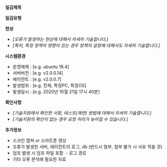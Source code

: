 **일감제목**

**일감유형**

**현상**
 - *[오류가 발생하는 현상에 대해서 자세히 기술합니다.]*
 - *[특히, 특정 정책의 영향이 있는 경우 정책의 설정에 대해서도 자세히 기술합니다.]*

**시스템환경**
 - 운영체제 : [e.g. ubuntu 18.4]
 - 서버버전 : [e.g. v2.0.0.14]
 - 에이전트 : [e.g. v2.0.0.7]
 - 발생범위 : [e.g. 전체, 특정PC, 특정OS]
 - 발생일시 : [e.g. 2020년 10월 21일 17시 40분]
 
**확인사항**
 - *[기술지원에서 확인한 사항, 테스트(재연) 방법에 대해서 자세히 기술합니다.]*
 - *[기술지원의 확인이 없는 경우 요청 처리가 늦어질 수 있습니다.]*

**추가정보**
 - 스크린 캡쳐 or 스마트폰 영상
 - 오류가 발생한 서버, 에이전트의 로그, db (반드시 첨부, 첨부 불가 시 사유 적을 것)
 - 덤프 발생 시 덤프 파일 포함
 - 로그 경로
 - 기타 오류 분석에 필요한 자료
